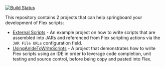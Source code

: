[![Build Status](https://app.travis-ci.com/dalet-oss/flex-scripting-examples.svg?branch=release%2F2022.5.x)](https://app.travis-ci.com/dalet-oss/flex-scripting-examples)

This repository contains 2 projects that can help springboard your development of Flex scripts:

* [External Scripts](ExternalScripts/README.md) - An example project on how to write scripts that are assembled into
  JARs and referenced from Flex scripting actions via the `JAR File URLs` configuration field.
* [UsingAnIdeToWriteScripts](UsingAnIdeToWriteScripts/README.md) - A project that demonstrates how to write Flex
  scripts using an IDE in order to leverage code completion, unit testing and source control, before being copy and
  pasted into Flex.
